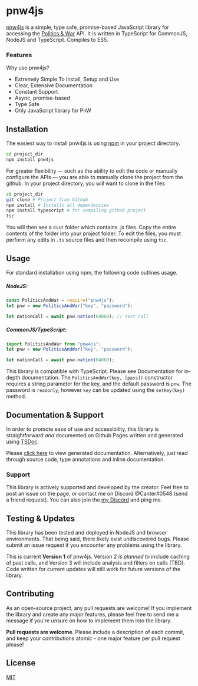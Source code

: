 # pnw4js

[pnw4js](https://github.com/canterbotto/pnw4js) is a simple, type safe, promise-based JavaScript library for accessing the [Politics & War](http://politicsandwar.com/) API. It is written in TypeScript for CommonJS, NodeJS and TypeScript. Compiles to ES5.

### Features
Why use pnw4js?
- Extremely Simple To Install, Setup and Use
- Clear, Extensive Documentation
- Constant Support
- Async, promise-based
- Type Safe
- Only JavaScript library for PnW

## Installation

The easiest way to install pnw4js is using [npm](https://www.npmjs.com/package/pnw4js) in your project directory.

```bash
cd project_dir
npm install pnw4js
```

For greater flexibility — such as the ability to edit the code or manually configure the APIs — you are able to manually clone the project from the github. In your project directory, you will want to clone in the files 
```bash
cd project_dir
git clone # Project from Github
npm install # Installs all dependencies
npm install typescript # for compiling github project
tsc
```
You will then see a `dist` folder which contains .js files. Copy the entire contents of the folder into your project folder. To edit the files, you must perform any edits in `.ts` source files and then recompile using `tsc`.

## Usage
For standard installation using npm, the following code outlines usage. 
##### NodeJS:
```js
const PoliticsAndWar = require("pnw4js");
let pnw = new PoliticsAndWar("key", "password");

let nationCall = await pnw.nation(64060); // test call
```
##### CommonJS/TypeScript:
```js
import PoliticsAndWar from "pnw4js";
let pnw = new PoliticsAndWar("key", "password");

let nationCall = await pnw.nation(64060);
```
This library is compatible with TypeScript. Please see Documentation for in-depth documentation. The `PoliticsAndWar(key, [pass])` constructor requires a string parameter for the key, and the default password is `pnw`. The password is `readonly`, however `key` can be updated using the `setKey(key)` method.

## Documentation & Support
In order to promote ease of use and accessibility, this library is straightforward *and* documented on Github Pages written and generated using [TSDoc](https://github.com/Microsoft/tsdoc). 

Please [click here](https://canterbotto.github.io/pnw4js/) to view generated documentation. Alternatively, just read through source code, type annotations and inline documentation.

### Support
This library is actively supported and developed by the creator. Feel free to post an issue on the page, or contact me on Discord @Canter#0548 (send a friend request). You can also join the [my Discord](https://discord.gg/7YzKp3G) and ping me.

## Testing & Updates
This library has been tested and deployed in NodeJS and browser environments. That being said, there likely exist undiscovered bugs. Please submit an issue request if you encounter any problems using the library.

This is current **Version 1** of pnw4js. Version 2 *is planned to* include caching of past calls, and Version 3 will include analysis and filters on calls (TBD). Code written for current updates will still work for future versions of the library.

## Contributing
As an open-source project, any pull requests are welcome! If you implement the library and create any major features, please feel free to send me a message if you're unsure on how to implement them into the library. 

**Pull requests are welcome**. Please include a description of each commit, and keep your contributions atomic - one major feature per pull request please!

## License
[MIT](https://choosealicense.com/licenses/mit/)

